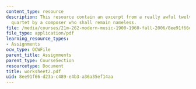 ```yaml
---
content_type: resource
description: This resource contain an excerpt from a really awful twelve-tone string
  quartet by a composer who shall remain nameless.
file: /media/courses/21m-262-modern-music-1900-1960-fall-2006/8ee91f66d23ac489e4b3a36a35ef14aa_worksheet2.pdf
file_type: application/pdf
learning_resource_types:
- Assignments
ocw_type: OCWFile
parent_title: Assignments
parent_type: CourseSection
resourcetype: Document
title: worksheet2.pdf
uid: 8ee91f66-d23a-c489-e4b3-a36a35ef14aa
---
```

